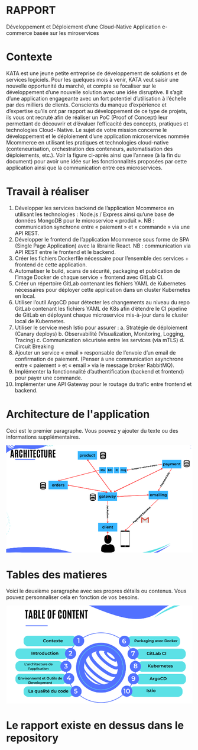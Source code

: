 # RAPPORT
Développement et Déploiement d’une Cloud-Native Application e-commerce basée sur les miroservices


# Contexte

KATA est une jeune petite entreprise de développement de solutions et de services logiciels.
Pour les quelques mois à venir, KATA veut saisir une nouvelle opportunité du marché, et
compte se focaliser sur le développement d’une nouvelle solution avec une idée disruptive. Il
s’agit d’une application engageante avec un fort potentiel d’utilisation à l’échelle par des
milliers de clients.
Conscients du manque d’expérience et d’expertise qu’ils ont par rapport au développement de
ce type de projets, ils vous ont recruté afin de réaliser un PoC (Proof of Concept) leur
permettant de découvrir et d’évaluer l’efficacité des concepts, pratiques et technologies Cloud-
Native.
Le sujet de votre mission concerne le développement et le déploiement d’une application
microservices nommée Mcommerce en utilisant les pratiques et technologies cloud-native
(conteneurisation, orchestration des conteneurs, automatisation des déploiements, etc.).
Voir la figure ci-après ainsi que l’annexe (à la fin du document) pour avoir une idée sur les
fonctionnalités proposées par cette application ainsi que la communication entre ces
microservices.

# Travail à réaliser

1. Développer les services backend de l’application Mcommerce en utilisant les
technologies : Node.js / Express ainsi qu’une base de données MongoDB pour le
microservice « produit ».
NB : communication synchrone entre « paiement » et « commande » via une API REST.
2. Développer le frontend de l’application Mcommerce sous forme de SPA (Single Page
Application) avec la librairie React.
NB : communication via API REST entre le frontend et le backend.
3. Créer les fichiers Dockerfile nécessaire pour l’ensemble des services + frontend de
cette application.
4. Automatiser le build, scans de sécurité, packaging et publication de l’image Docker de
chaque service + frontend avec GitLab CI.
5. Créer un répertoire GitLab contenant les fichiers YAML de Kubernetes nécessaires
pour déployer cette application dans un cluster Kubernetes en local.
6. Utiliser l’outil ArgoCD pour détecter les changements au niveau du repo GitLab
contenant les fichiers YAML de K8s afin d’étendre le CI pipeline de GitLab en déployant
chaque microservice mis-à-jour dans le cluster local de Kubernetes.
7. Utiliser le service mesh Istio pour assurer :
a. Stratégie de déploiement (Canary deploys)
b. Observabilité (Visualization, Monitoring, Logging, Tracing)
c. Communication sécurisée entre les services (via mTLS)
d. Circuit Breaking
8. Ajouter un service « email » responsable de l’envoie d’un email de confirmation de
paiement. (Penser à une communication asynchrone entre « paiement » et « email »
via le message broker RabbitMQ).
9. Implémenter la fonctionnalité d’authentification (backend et frontend) pour payer une
commande.
10. Implémenter une API Gateway pour le routage du trafic entre frontend et backend.



# Architecture de l'application

Ceci est le premier paragraphe. Vous pouvez y ajouter du texte ou des informations supplémentaires.

![Architecture de l'Application](architecture_de_l_app.png)

# Tables des matieres

Voici le deuxième paragraphe avec ses propres détails ou contenus. Vous pouvez personnaliser cela en fonction de vos besoins.

![Architecture de l'Application](table_de_matieres.png)

# Le rapport existe en dessus dans le repository
